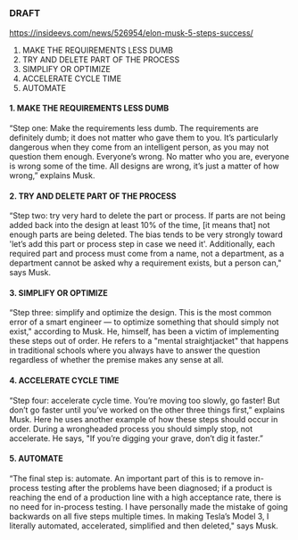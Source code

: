 ##
### DRAFT

https://insideevs.com/news/526954/elon-musk-5-steps-success/

1. MAKE THE REQUIREMENTS LESS DUMB
2. TRY AND DELETE PART OF THE PROCESS
3. SIMPLIFY OR OPTIMIZE
4. ACCELERATE CYCLE TIME
5. AUTOMATE

#### 1. MAKE THE REQUIREMENTS LESS DUMB

“Step one: Make the requirements less dumb. The requirements are definitely dumb; it does not matter who gave them to you. It’s particularly dangerous when they come from an intelligent person, as you may not question them enough. Everyone’s wrong. No matter who you are, everyone is wrong some of the time. All designs are wrong, it’s just a matter of how wrong,” explains Musk.

#### 2. TRY AND DELETE PART OF THE PROCESS

“Step two: try very hard to delete the part or process. If parts are not being added back into the design at least 10% of the time, [it means that] not enough parts are being deleted. The bias tends to be very strongly toward 'let’s add this part or process step in case we need it'. Additionally, each required part and process must come from a name, not a department, as a department cannot be asked why a requirement exists, but a person can," says Musk.

#### 3. SIMPLIFY OR OPTIMIZE

“Step three: simplify and optimize the design. This is the most common error of a smart engineer — to optimize something that should simply not exist," according to Musk. He, himself, has been a victim of implementing these steps out of order. He refers to a "mental straightjacket" that happens in traditional schools where you always have to answer the question regardless of whether the premise makes any sense at all.

#### 4. ACCELERATE CYCLE TIME

“Step four: accelerate cycle time. You’re moving too slowly, go faster! But don’t go faster until you’ve worked on the other three things first,” explains Musk. Here he uses another example of how these steps should occur in order. During a wrongheaded process you should simply stop, not accelerate. He says, "If you’re digging your grave, don’t dig it faster.”

#### 5. AUTOMATE

“The final step is: automate. An important part of this is to remove in-process testing after the problems have been diagnosed; if a product is reaching the end of a production line with a high acceptance rate, there is no need for in-process testing. I have personally made the mistake of going backwards on all five steps multiple times. In making Tesla’s Model 3, I literally automated, accelerated, simplified and then deleted," says Musk.
